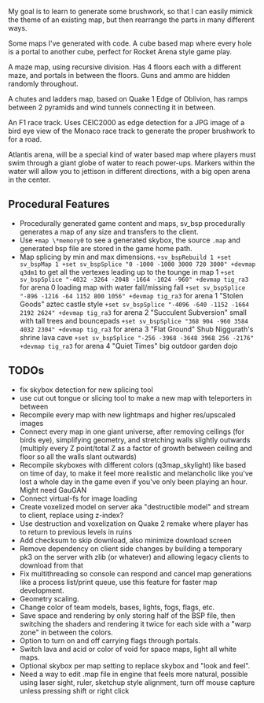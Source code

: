 
My goal is to learn to generate some brushwork, so that I can easily mimick the theme of an existing map, but then rearrange the parts in many different ways.

Some maps I've generated with code. A cube based map where every hole is a portal to another cube, perfect for Rocket Arena style game play.

A maze map, using recursive division. Has 4 floors each with a different maze, and portals in between the floors. Guns and ammo are hidden randomly throughout.

A chutes and ladders map, based on Quake 1 Edge of Oblivion, has ramps between 2 pyramids and wind tunnels connecting it in between.

An F1 race track. Uses CEIC2000 as edge detection for a JPG image of a bird eye view of the Monaco race track to generate the proper brushwork to for a road.

Atlantis arena, will be a special kind of water based map where players must swim through a giant globe of water to reach power-ups. Markers within the water will allow you to jettison in different directions, with a big open arena in the center.



## Procedural Features

  * Procedurally generated game content and maps, sv_bsp procedurally generates a map of any size and transfers to the client. 
  * Use `+map \*memory0` to see a generated skybox, the source `.map` and generated bsp file are stored in the game home path. 
  * Map splicing by min and max dimensions. 
    `+sv_bspRebuild 1 +set sv_bspMap 1 +set sv_bspSplice "0 -1000 -1000 3000 720 3000" +devmap q3dm1` to get all the vertexes leading up to the tounge in map 1
    `+set sv_bspSplice "-4032 -3264 -2048 -1664 -1024 -960" +devmap tig_ra3` for arena 0 loading map with water fall/missing fall
    `+set sv_bspSplice "-896 -1216 -64 1152 800 1056" +devmap tig_ra3` for arena 1 "Stolen Goods" aztec castle style
    `+set sv_bspSplice "-4096 -640 -1152 -1664 2192 2624" +devmap tig_ra3` for arena 2 "Succulent Subversion" small with tall trees and bouncepads
    `+set sv_bspSplice "368 904 -960 3584 4032 2304" +devmap tig_ra3` for arena 3 "Flat Ground" Shub Niggurath's shrine lava cave
    `+set sv_bspSplice "-256 -3968 -3648 3968 256 -2176" +devmap tig_ra3` for arena 4 "Quiet Times" big outdoor garden dojo

## TODOs

  * fix skybox detection for new splicing tool
  * use cut out tongue or slicing tool to make a new map with teleporters in between
  * Recompile every map with new lightmaps and higher res/upscaled images
  * Connect every map in one giant universe, after removing ceilings (for birds eye), simplifying geometry, and stretching walls slightly outwards (multiply every Z point/total Z as a factor of growth between ceiling and floor so all the walls slant outwards)
  * Recompile skyboxes with different colors (q3map_skylight) like based on time of day, to make it feel more realistic and melancholic like you've lost a whole day in the game even if you've only been playing an hour. Might need GauGAN
  * Connect virtual-fs for image loading
  * Create voxelized model on server aka "destructible model" and stream to client, replace using z-index?
  * Use destruction and voxelization on Quake 2 remake where player has to return to previous levels in ruins
  * Add checksum to skip download, also minimize download screen 
  * Remove dependency on client side changes by building a temporary pk3 on the server with zlib (or whatever) and allowing legacy clients to download from that
  * Fix multithreading so console can respond and cancel map generations like a process list/print queue, use this feature for faster map development.
  * Geometry scaling.
  * Change color of team models, bases, lights, fogs, flags, etc.
  * Save space and rendering by only storing half of the BSP file, then switching the shaders and rendering it twice for each side with a "warp zone" in between the colors.
  * Option to turn on and off carrying flags through portals.
  * Switch lava and acid or color of void for space maps, light all white maps.
  * Optional skybox per map setting to replace skybox and "look and feel".
  * Need a way to edit .map file in engine that feels more natural, possible using laser sight, ruler, sketchup style alignment, turn off mouse capture unless pressing shift or right click
